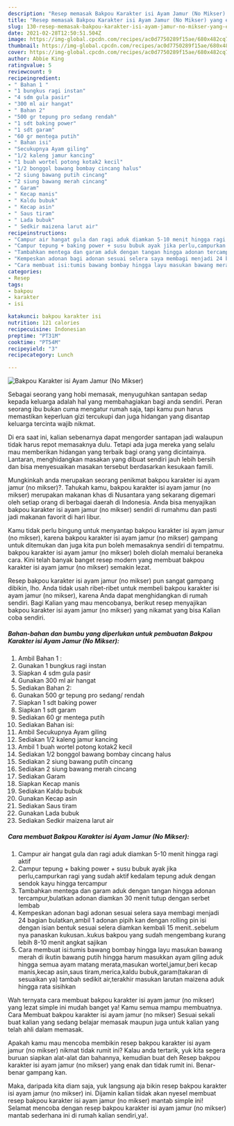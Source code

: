 ```yaml
---
description: "Resep memasak Bakpou Karakter isi Ayam Jamur (No Mikser) yang enak Untuk Jualan"
title: "Resep memasak Bakpou Karakter isi Ayam Jamur (No Mikser) yang enak Untuk Jualan"
slug: 130-resep-memasak-bakpou-karakter-isi-ayam-jamur-no-mikser-yang-enak-untuk-jualan
date: 2021-02-28T12:50:51.504Z
image: https://img-global.cpcdn.com/recipes/ac0d7750289f15ae/680x482cq70/bakpou-karakter-isi-ayam-jamur-no-mikser-foto-resep-utama.jpg
thumbnail: https://img-global.cpcdn.com/recipes/ac0d7750289f15ae/680x482cq70/bakpou-karakter-isi-ayam-jamur-no-mikser-foto-resep-utama.jpg
cover: https://img-global.cpcdn.com/recipes/ac0d7750289f15ae/680x482cq70/bakpou-karakter-isi-ayam-jamur-no-mikser-foto-resep-utama.jpg
author: Abbie King
ratingvalue: 5
reviewcount: 9
recipeingredient:
- " Bahan 1 "
- "1 bungkus ragi instan"
- "4 sdm gula pasir"
- "300 ml air hangat"
- " Bahan 2"
- "500 gr tepung pro sedang rendah"
- "1 sdt baking power"
- "1 sdt garam"
- "60 gr mentega putih"
- " Bahan isi"
- "Secukupnya Ayam giling"
- "1/2 kaleng jamur kancing"
- "1 buah wortel potong kotak2 kecil"
- "1/2 bonggol bawang bombay cincang halus"
- "2 siung bawang putih cincang"
- "2 siung bawang merah cincang"
- " Garam"
- " Kecap manis"
- " Kaldu bubuk"
- " Kecap asin"
- " Saus tiram"
- " Lada bubuk"
- " Sedkir maizena larut air"
recipeinstructions:
- "Campur air hangat gula dan ragi aduk diamkan 5-10 menit hingga ragi aktif"
- "Campur tepung + baking power + susu bubuk ayak jika perlu,campurkan ragi yang sudah aktif kedalam tepung aduk dengan sendok kayu hingga tercampur"
- "Tambahkan mentega dan garam aduk dengan tangan hingga adonan tercampur,bulatkan adonan diamkan 30 menit tutup dengan serbet lembab"
- "Kempeskan adonan bagi adonan sesuai selera saya membagi menjadi 24 bagian bulatkan,ambil 1 adonan pipih kan dengan rolling pin isi dengan isian bentuk sesuai selera diamkan kembali 15 menit..sebelum nya panaskan kukusan..kukus bakpou yang sudah mengembang kurang lebih 8-10 menit angkat sajikan"
- "Cara membuat isi:tumis bawang bombay hingga layu masukan bawang merah di ikutin bawang putih hingga harum masukkan ayam giling aduk hingga semua ayam matang merata,masukan wortel,jamur,beri kecap manis,kecap asin,saus tiram,merica,kaldu bubuk,garam(takaran di sesuaikan ya) tambah sedikit air,terakhir masukan larutan maizena aduk hingga rata sisihkan"
categories:
- Resep
tags:
- bakpou
- karakter
- isi

katakunci: bakpou karakter isi 
nutrition: 121 calories
recipecuisine: Indonesian
preptime: "PT31M"
cooktime: "PT54M"
recipeyield: "3"
recipecategory: Lunch

---
```



![Bakpou Karakter isi Ayam Jamur (No Mikser)](https://img-global.cpcdn.com/recipes/ac0d7750289f15ae/680x482cq70/bakpou-karakter-isi-ayam-jamur-no-mikser-foto-resep-utama.jpg)

Sebagai seorang yang hobi memasak, menyuguhkan santapan sedap kepada keluarga adalah hal yang membahagiakan bagi anda sendiri. Peran seorang ibu bukan cuma mengatur rumah saja, tapi kamu pun harus memastikan keperluan gizi tercukupi dan juga hidangan yang disantap keluarga tercinta wajib nikmat.

Di era  saat ini, kalian sebenarnya dapat mengorder santapan jadi walaupun tidak harus repot memasaknya dulu. Tetapi ada juga mereka yang selalu mau memberikan hidangan yang terbaik bagi orang yang dicintainya. Lantaran, menghidangkan masakan yang dibuat sendiri jauh lebih bersih dan bisa menyesuaikan masakan tersebut berdasarkan kesukaan famili. 



Mungkinkah anda merupakan seorang penikmat bakpou karakter isi ayam jamur (no mikser)?. Tahukah kamu, bakpou karakter isi ayam jamur (no mikser) merupakan makanan khas di Nusantara yang sekarang digemari oleh setiap orang di berbagai daerah di Indonesia. Anda bisa menyajikan bakpou karakter isi ayam jamur (no mikser) sendiri di rumahmu dan pasti jadi makanan favorit di hari libur.

Kamu tidak perlu bingung untuk menyantap bakpou karakter isi ayam jamur (no mikser), karena bakpou karakter isi ayam jamur (no mikser) gampang untuk ditemukan dan juga kita pun boleh memasaknya sendiri di tempatmu. bakpou karakter isi ayam jamur (no mikser) boleh diolah memalui beraneka cara. Kini telah banyak banget resep modern yang membuat bakpou karakter isi ayam jamur (no mikser) semakin lezat.

Resep bakpou karakter isi ayam jamur (no mikser) pun sangat gampang dibikin, lho. Anda tidak usah ribet-ribet untuk membeli bakpou karakter isi ayam jamur (no mikser), karena Anda dapat menghidangkan di rumah sendiri. Bagi Kalian yang mau mencobanya, berikut resep menyajikan bakpou karakter isi ayam jamur (no mikser) yang nikamat yang bisa Kalian coba sendiri.

<!--inarticleads1-->

##### Bahan-bahan dan bumbu yang diperlukan untuk pembuatan Bakpou Karakter isi Ayam Jamur (No Mikser):

1. Ambil  Bahan 1 :
1. Gunakan 1 bungkus ragi instan
1. Siapkan 4 sdm gula pasir
1. Gunakan 300 ml air hangat
1. Sediakan  Bahan 2:
1. Gunakan 500 gr tepung pro sedang/ rendah
1. Siapkan 1 sdt baking power
1. Siapkan 1 sdt garam
1. Sediakan 60 gr mentega putih
1. Sediakan  Bahan isi:
1. Ambil Secukupnya Ayam giling
1. Sediakan 1/2 kaleng jamur kancing
1. Ambil 1 buah wortel potong kotak2 kecil
1. Sediakan 1/2 bonggol bawang bombay cincang halus
1. Sediakan 2 siung bawang putih cincang
1. Sediakan 2 siung bawang merah cincang
1. Sediakan  Garam
1. Siapkan  Kecap manis
1. Sediakan  Kaldu bubuk
1. Gunakan  Kecap asin
1. Sediakan  Saus tiram
1. Gunakan  Lada bubuk
1. Sediakan  Sedkir maizena larut air




<!--inarticleads2-->

##### Cara membuat Bakpou Karakter isi Ayam Jamur (No Mikser):

1. Campur air hangat gula dan ragi aduk diamkan 5-10 menit hingga ragi aktif
1. Campur tepung + baking power + susu bubuk ayak jika perlu,campurkan ragi yang sudah aktif kedalam tepung aduk dengan sendok kayu hingga tercampur
1. Tambahkan mentega dan garam aduk dengan tangan hingga adonan tercampur,bulatkan adonan diamkan 30 menit tutup dengan serbet lembab
1. Kempeskan adonan bagi adonan sesuai selera saya membagi menjadi 24 bagian bulatkan,ambil 1 adonan pipih kan dengan rolling pin isi dengan isian bentuk sesuai selera diamkan kembali 15 menit..sebelum nya panaskan kukusan..kukus bakpou yang sudah mengembang kurang lebih 8-10 menit angkat sajikan
1. Cara membuat isi:tumis bawang bombay hingga layu masukan bawang merah di ikutin bawang putih hingga harum masukkan ayam giling aduk hingga semua ayam matang merata,masukan wortel,jamur,beri kecap manis,kecap asin,saus tiram,merica,kaldu bubuk,garam(takaran di sesuaikan ya) tambah sedikit air,terakhir masukan larutan maizena aduk hingga rata sisihkan




Wah ternyata cara membuat bakpou karakter isi ayam jamur (no mikser) yang lezat simple ini mudah banget ya! Kamu semua mampu membuatnya. Cara Membuat bakpou karakter isi ayam jamur (no mikser) Sesuai sekali buat kalian yang sedang belajar memasak maupun juga untuk kalian yang telah ahli dalam memasak.

Apakah kamu mau mencoba membikin resep bakpou karakter isi ayam jamur (no mikser) nikmat tidak rumit ini? Kalau anda tertarik, yuk kita segera buruan siapkan alat-alat dan bahannya, kemudian buat deh Resep bakpou karakter isi ayam jamur (no mikser) yang enak dan tidak rumit ini. Benar-benar gampang kan. 

Maka, daripada kita diam saja, yuk langsung aja bikin resep bakpou karakter isi ayam jamur (no mikser) ini. Dijamin kalian tiidak akan nyesel membuat resep bakpou karakter isi ayam jamur (no mikser) mantab simple ini! Selamat mencoba dengan resep bakpou karakter isi ayam jamur (no mikser) mantab sederhana ini di rumah kalian sendiri,ya!.


